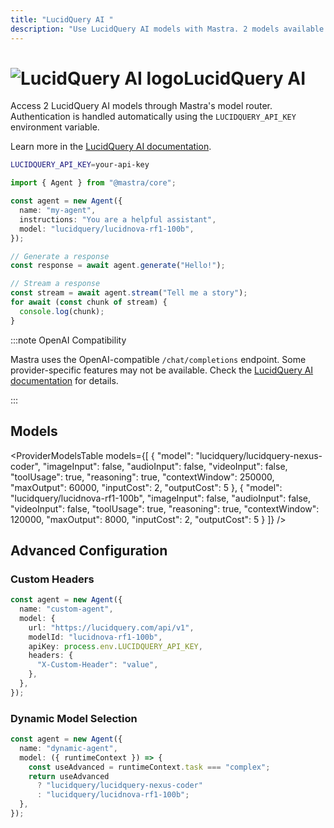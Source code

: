 ```yaml
---
title: "LucidQuery AI "
description: "Use LucidQuery AI models with Mastra. 2 models available."
---
```


# <img src="https://models.dev/logos/lucidquery.svg" alt="LucidQuery AI logo" className="inline w-8 h-8 mr-2 align-middle dark:invert dark:brightness-0 dark:contrast-200" />LucidQuery AI

Access 2 LucidQuery AI models through Mastra's model router. Authentication is handled automatically using the `LUCIDQUERY_API_KEY` environment variable.

Learn more in the [LucidQuery AI documentation](https://lucidquery.com).

```bash
LUCIDQUERY_API_KEY=your-api-key
```

```typescript
import { Agent } from "@mastra/core";

const agent = new Agent({
  name: "my-agent",
  instructions: "You are a helpful assistant",
  model: "lucidquery/lucidnova-rf1-100b",
});

// Generate a response
const response = await agent.generate("Hello!");

// Stream a response
const stream = await agent.stream("Tell me a story");
for await (const chunk of stream) {
  console.log(chunk);
}
```

:::note OpenAI Compatibility

Mastra uses the OpenAI-compatible `/chat/completions` endpoint. Some provider-specific features may not be available. Check the [LucidQuery AI documentation](https://lucidquery.com) for details.

:::

## Models

<ProviderModelsTable
models={[
{
"model": "lucidquery/lucidquery-nexus-coder",
"imageInput": false,
"audioInput": false,
"videoInput": false,
"toolUsage": true,
"reasoning": true,
"contextWindow": 250000,
"maxOutput": 60000,
"inputCost": 2,
"outputCost": 5
},
{
"model": "lucidquery/lucidnova-rf1-100b",
"imageInput": false,
"audioInput": false,
"videoInput": false,
"toolUsage": true,
"reasoning": true,
"contextWindow": 120000,
"maxOutput": 8000,
"inputCost": 2,
"outputCost": 5
}
]}
/>

## Advanced Configuration

### Custom Headers

```typescript
const agent = new Agent({
  name: "custom-agent",
  model: {
    url: "https://lucidquery.com/api/v1",
    modelId: "lucidnova-rf1-100b",
    apiKey: process.env.LUCIDQUERY_API_KEY,
    headers: {
      "X-Custom-Header": "value",
    },
  },
});
```

### Dynamic Model Selection

```typescript
const agent = new Agent({
  name: "dynamic-agent",
  model: ({ runtimeContext }) => {
    const useAdvanced = runtimeContext.task === "complex";
    return useAdvanced
      ? "lucidquery/lucidquery-nexus-coder"
      : "lucidquery/lucidnova-rf1-100b";
  },
});
```
